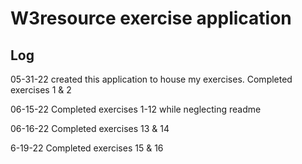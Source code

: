 # W3resource exercise application

## Log

05-31-22 created this application to house my exercises. Completed exercises 1 & 2

06-15-22 Completed exercises 1-12 while neglecting readme

06-16-22 Completed exercises 13 & 14

6-19-22 Completed exercises 15 & 16
